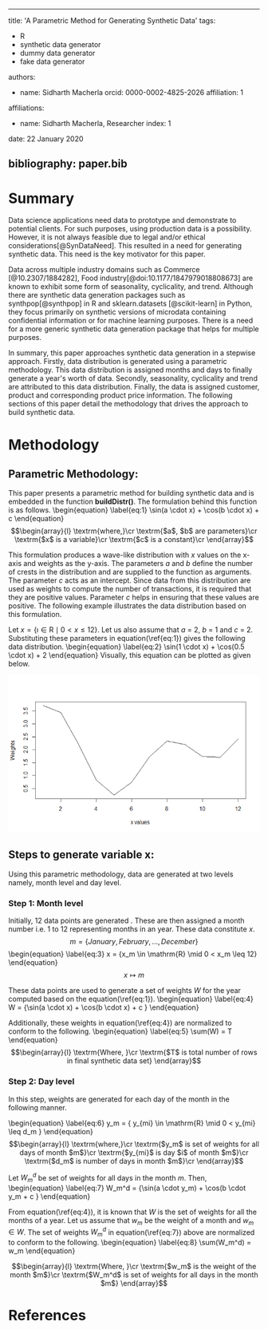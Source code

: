 
---
title: 'A Parametric Method for Generating Synthetic Data'
tags:
  - R
  - synthetic data generator
  - dummy data generator
  - fake data generator

authors:
  - name: Sidharth Macherla
    orcid: 0000-0002-4825-2026
    affiliation: 1

affiliations:
 - name: Sidharth Macherla, Researcher
   index: 1

date: 22 January 2020

bibliography: paper.bib
---

# Summary
Data science applications need data to prototype and demonstrate to potential clients. For such purposes, using production data is a possibility. However, it is not always feasible due to legal and/or ethical considerations[@SynDataNeed]. This resulted in a need for generating synthetic data. This need is the key motivator for this paper.

Data across multiple industry domains such as Commerce [@10.2307/1884282],  Food industry[@doi:10.1177/1847979018808673] are known to exhibit some form of seasonality, cyclicality, and trend. Although there are synthetic data generation packages such as synthpop[@synthpop] in R and sklearn.datasets [@scikit-learn] in Python, they focus primarily on synthetic versions of microdata containing confidential information or for machine learning purposes. There is a need for a more generic synthetic data generation package that helps for multiple purposes.

In summary, this paper approaches synthetic data generation in a stepwise approach. Firstly, data distribution is generated using a parametric methodology. This data distribution is assigned months and days to finally generate a year's worth of data. Secondly, seasonality, cyclicality and trend are attributed to this data distribution. Finally, the data is assigned customer, product and corresponding product price information. The following sections of this paper detail the methodology that drives the approach to build synthetic data.

# Methodology
##  Parametric Methodology:
This paper presents a parametric method for building synthetic data and is embedded in the function **buildDistr()**.  The formulation behind this function is as follows.
\begin{equation}
\label{eq:1}
\sin(a \cdot x) + \cos(b \cdot x) + c
\end{equation} 
$$\begin{array}{l}
\textrm{where,}\cr
\textrm{$a$, $b$ are parameters}\cr
\textrm{$x$ is a variable}\cr
\textrm{$c$ is a constant}\cr
\end{array}$$

This formulation produces a wave-like distribution with $x$ values on the x-axis and weights as the y-axis. The parameters $a$ and $b$ define the number of crests in the distribution and are supplied to the function as arguments. The parameter $c$ acts as an intercept. Since data from this distribution are used as weights to compute the number of transactions, it is required that they are positive values. Parameter $c$ helps in ensuring that these values are positive. The following example illustrates the data distribution based on this formulation.

Let $x = \{\imath \in \mathrm{R} \mid 0< x \leq12\}$. Let us also assume that $a$ = 2, $b$ = 1 and $c$ = 2. Substituting these parameters in equation(\ref{eq:1}) gives the following data distribution.
\begin{equation}
\label{eq:2}
\sin(1 \cdot x) + \cos(0.5 \cdot x) + 2
\end{equation}
Visually, this equation can be plotted as given below.

![Figure 1.](fig1.png)

##  Steps to generate variable x:
Using this parametric methodology, data are generated at two levels namely, month level and day level.

### Step 1: Month level
Initially, 12 data points are generated . These are then assigned a month number i.e. 1 to 12 representing months in an year. These data constitute $x$.
    $$ m = \{ January, February, ..., December\}$$
\begin{equation}
\label{eq:3}
x = \{x_m \in \mathrm{R} \mid 0 < x_m \leq 12\}
\end{equation}
    $$x \mapsto m$$

These data points are used to generate a set of weights $W$ for the year computed based on the equation(\ref{eq:1}).
\begin{equation}
\label{eq:4}
W = \{\sin(a \cdot x) + \cos(b \cdot x) + c \}
\end{equation}

Additionally, these weights in equation(\ref{eq:4}) are normalized to conform to the following.
\begin{equation}
\label{eq:5}
\sum(W) = T
\end{equation}
$$\begin{array}{l}
\textrm{Where, }\cr
\textrm{$T$ is total number of rows in final synthetic data set}
\end{array}$$

### Step 2: Day level
In this step, weights are generated for each day of the month in the following manner.

\begin{equation}
\label{eq:6}
y_m = \{ y_{mi} \in \mathrm{R} \mid 0 < y_{mi} \leq d_m \}
\end{equation}
$$\begin{array}{l}
\textrm{where,}\cr
\textrm{$y_m$ is set of weights for all days of month $m$}\cr
\textrm{$y_{mi}$ is day $i$ of month $m$}\cr
\textrm{$d_m$ is number of days in month $m$}\cr
\end{array}$$

Let $W_m^d$ be set of weights for all days in the month $m$. Then,
\begin{equation}
\label{eq:7}
W_m^d = \{\sin(a \cdot y_m) + \cos(b \cdot y_m + c \}
\end{equation}

From equation(\ref{eq:4}), it is known that $W$ is the set of weights for all the months of a year. Let us assume that $w_m$ be the weight of a month and $w_m \in W$. The set of weights $W_m^d$ in equation(\ref{eq:7}) above are normalized to conform to the following.
\begin{equation}
\label{eq:8}
\sum(W_m^d) = w_m
\end{equation}

$$\begin{array}{l}
\textrm{Where, }\cr
\textrm{$w_m$ is the weight of the month $m$}\cr
\textrm{$W_m^d$ is set of weights for all days in the month $m$}
\end{array}$$

# References